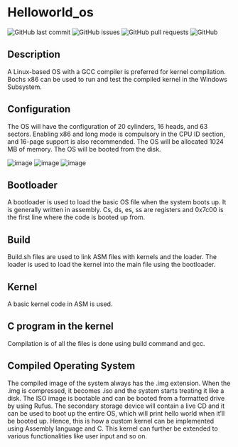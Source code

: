 # Helloworld_os

![GitHub last commit](https://img.shields.io/github/last-commit/SanshruthR/helloworld_os)
![GitHub issues](https://img.shields.io/github/issues/SanshruthR/helloworld_os)
![GitHub pull requests](https://img.shields.io/github/issues-pr/SanshruthR/helloworld_os)
![GitHub](https://img.shields.io/github/license/SanshruthR/helloworld_os)

## Description

A Linux-based OS with a GCC compiler is preferred for kernel compilation. Bochs x86 can be used to run and test the compiled kernel in the Windows Subsystem.

## Configuration

The OS will have the configuration of 20 cylinders, 16 heads, and 63 sectors. Enabling x86 and long mode is compulsory in the CPU ID section, and 16-page support is also recommended. The OS will be allocated 1024 MB of memory. The OS will be booted from the disk.

![image](https://github.com/SanshruthR/helloworld_os/assets/98751980/63ecfd59-1f0c-4a71-9365-d71cef74d414)
![image](https://github.com/SanshruthR/helloworld_os/assets/98751980/7a8aea3c-53bb-4bfb-b401-c06447ded671)
![image](https://github.com/SanshruthR/helloworld_os/assets/98751980/589cd34b-f3fe-4979-bd15-4e8b5c8bb986)



## Bootloader

A bootloader is used to load the basic OS file when the system boots up. It is generally written in assembly. Cs, ds, es, ss are registers and 0x7c00 is the first line where the code is booted up from.



## Build

Build.sh files are used to link ASM files with kernels and the loader. The loader is used to load the kernel into the main file using the bootloader.

## Kernel

A basic kernel code in ASM is used.

## C program in the kernel

Compilation is of all the files is done using build command and gcc.

## Compiled Operating System

The compiled image of the system always has the .img extension. When the .img is compressed, it becomes .iso and the system starts treating it like a disk. The ISO image is bootable and can be booted from a formatted drive by using Rufus. The secondary storage device will contain a live CD and it can be used to boot up the entire OS, which will print hello world when it’ll be booted up. Hence, this is how a custom kernel can be implemented using Assembly language and C. This kernel can further be extended to various functionalities like user input and so on.
